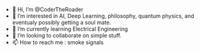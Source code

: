 - 👋 Hi, I’m @CoderTheRoader
- 👀 I’m interested in AI, Deep Learning, philosophy, quantum physics, and eventualy possibly getting a soul mate.
- 🌱 I’m currently learning Electrical Engineering
- 💞️ I’m looking to collaborate on simple stuff.
- 📫 How to reach me : smoke signals

<!---
CoderTheRoader/CoderTheRoader is a ✨ special ✨ repository because its `README.md` (this file) appears on your GitHub profile.
You can click the Preview link to take a look at your changes.
--->
